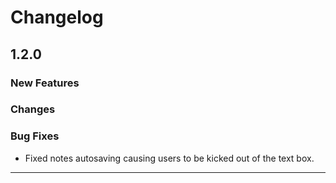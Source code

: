 # Changelog

## 1.2.0

### New Features

### Changes

### Bug Fixes

- Fixed notes autosaving causing users to be kicked out of the text box.

---
